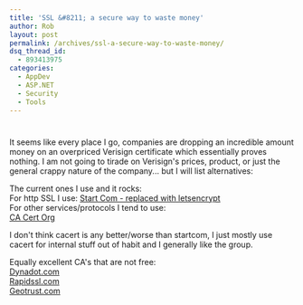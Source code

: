 ```yaml
---
title: 'SSL &#8211; a secure way to waste money'
author: Rob
layout: post
permalink: /archives/ssl-a-secure-way-to-waste-money/
dsq_thread_id:
  - 893413975
categories:
  - AppDev
  - ASP.NET
  - Security
  - Tools
---
```

# 

It seems like every place I go, companies are dropping an incredible amount money on an overpriced Verisign certificate which essentially proves nothing. I am not going to tirade on Verisign's prices, product, or just the general crappy nature of the company... but I will list alternatives:

The current ones I use and it rocks:  
For http SSL I use: [Start Com - replaced with letsencrypt][1]  
For other services/protocols I tend to use:  
[CA Cert Org][2]

 [1]: https://letsencrypt.org/
 [2]: https://www.cacert.org/

I don't think cacert is any better/worse than startcom, I just mostly use cacert for internal stuff out of habit and I generally like the group.

Equally excellent CA's that are not free:  
[Dynadot.com][3]  
[Rapidssl.com][4]  
[Geotrust.com][5]

 [3]: https://www.dynadot.com/ssl/about.html
 [4]: https://www.rapidssl.com/index_ssl.htm
 [5]: https://www.geotrust.com/